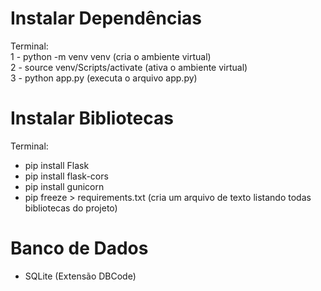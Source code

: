 # Instalar Dependências
Terminal: </br>
1 - python -m venv venv (cria o ambiente virtual) </br>
2 - source venv/Scripts/activate (ativa o ambiente virtual) </br> 
3 - python app.py (executa o arquivo app.py)

# Instalar Bibliotecas
Terminal: </br>
- pip install Flask
- pip install flask-cors
- pip install gunicorn
- pip freeze > requirements.txt (cria um arquivo de texto listando todas bibliotecas do projeto)

# Banco de Dados

- SQLite (Extensão DBCode)

